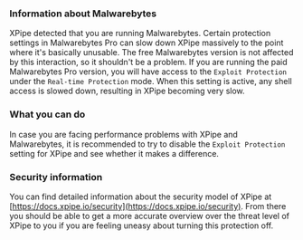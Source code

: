 ### Information about Malwarebytes

XPipe detected that you are running Malwarebytes. Certain protection settings in Malwarebytes Pro can slow down XPipe massively to the point where it's basically unusable.
The free Malwarebytes version is not affected by this interaction, so it shouldn't be a problem.
If you are running the paid Malwarebytes Pro version, you will have access to the `Exploit Protection` under the `Real-time Protection` mode. When this setting is active, any shell access is slowed down, resulting in XPipe becoming very slow.

### What you can do

In case you are facing performance problems with XPipe and Malwarebytes, it is recommended to try to disable the `Exploit Protection` setting for XPipe and see whether it makes a difference. 

### Security information

You can find detailed information about the security model of XPipe at [https://docs.xpipe.io/security](https://docs.xpipe.io/security). From there you should be able to get a more accurate overview over the threat level of XPipe to you if you are feeling uneasy about turning this protection off.